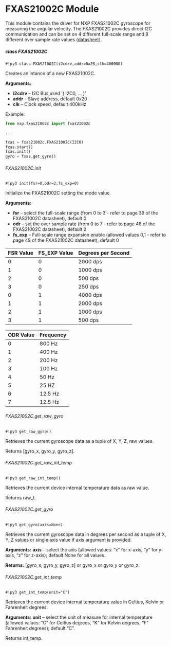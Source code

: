 # FXAS21002C Module

This module contains the driver for NXP FXAS21002C gyroscope for measuring the angular velocity.
The FXAS21002C provides direct I2C communication and can be set on 4 different full-scale range and 8 different over sample rate values  ([datasheet](http://www.nxp.com/assets/documents/data/en/data-sheets/FXAS21002.pdf)).

##### class FXAS21002C

```#!py3 class FXAS21002C(i2cdrv,addr=0x20,clk=400000)```

Creates an intance of a new FXAS21002C.


**Arguments:**

    
-	**i2cdrv** – I2C Bus used ‘( I2C0, … )’
-	**addr** – Slave address, default 0x20
-	**clk** – Clock speed, default 400kHz


Example:

```py
from nxp.fxas21002c import fxas21002c

...

fxas = fxas21002c.FXAS21002C(I2C0)
fxas.start()
fxas.init()
gyro = fxas.get_gyro()
```

###### FXAS21002C.init

```#!py3 init(fsr=0,odr=2,fs_exp=0)```

Initialize the FXAS21002C setting the mode value.


**Arguments:**

    
-	**fsr** – select the full-scale range (from 0 to 3 - refer to page 39 of the FXAS21002C datasheet), default 0
-	**odr** – set the over sample rate (from 0 to 7 - refer to page 46 of the FXAS21002C datasheet), default 2
-	**fs_exp** – Full-scale range expansion enable (allowed values 0,1 - refer to page 49 of the FXAS21002C datasheet), default 0

| FSR Value | FS_EXP Value | Degrees per Second |
|-----------|--------------|--------------------|
| 0         | 0            | 2000 dps           |
| 1         | 0            | 1000 dps           |
| 2         | 0            | 500 dps            |
| 3         | 0            | 250 dps            |
| 0         | 1            | 4000 dps           |
| 1         | 1            | 2000 dps           |
| 2         | 1            | 1000 dps           |
| 3         | 1            | 500 dps            |


| ODR Value | Frequency |
|-----------|-----------|
| 0         | 800 Hz    |
| 1         | 400 Hz    |
| 2         | 200 Hz    |
| 3         | 100 Hz    |
| 4         | 50 Hz     |
| 5         | 25 HZ     |
| 6         | 12.5 Hz   |
| 7         | 12.5 Hz   |

###### FXAS21002C.get_raw_gyro

```#!py3 get_raw_gyro()```

Retrieves the current gyroscope data as a tuple of X, Y, Z, raw values.

Returns [gyro_x, gyro_y, gyro_z].

###### FXAS21002C.get_raw_int_temp

```#!py3 get_raw_int_temp()```

Retrieves the current device internal temperature data as raw value.

Returns raw_t.

###### FXAS21002C.get_gyro

```#!py3 get_gyro(axis=None)```

Retrieves the current gyroscope data in degrees per second as a tuple of X, Y, Z values or single axis value if axis argument is provided.


**Arguments:** **axis** – select the axis (allowed values: “x” for x-axis, “y” for y-axis, “z” for z-axis); default None for all values.


**Returns:** [gyro_x, gyro_y, gyro_z] or gyro_x or gyro_y or gyro_z.

###### FXAS21002C.get_int_temp

```#!py3 get_int_temp(unit="C")```

Retrieves the current device internal temperature value in Celtius, Kelvin or Fahrenheit degrees.


**Arguments:** **unit** – select the unit of measure for internal temperature (allowed values: “C” for Celtius degrees, “K” for Kelvin degrees, “F” Fahrenheit degrees); default “C”.


Returns int_temp.
<!--stackedit_data:
eyJoaXN0b3J5IjpbLTY4OTIwODI0NywxMjk5NTQ1NDMwLDE0MD
Q4NjIzMjZdfQ==
-->
